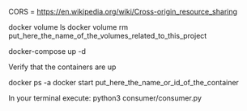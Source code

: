 CORS = https://en.wikipedia.org/wiki/Cross-origin_resource_sharing

docker volume ls
docker volume rm put_here_the_name_of_the_volumes_related_to_this_project

docker-compose up -d

Verify that the containers are up

docker ps -a
docker start put_here_the_name_or_id_of_the_container

In your terminal execute:
python3 consumer/consumer.py
